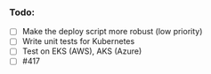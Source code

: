 ### Todo:
- [ ] Make the deploy script more robust (low priority)
- [ ] Write unit tests for Kubernetes
- [ ] Test on EKS (AWS), AKS (Azure)
- [ ] #417